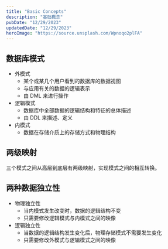```yaml
---
title: "Basic Concepts"
description: "基础概念"
pubDate: "12/29/2023"
updatedDate: "12/29/2023"
heroImage: "https://source.unsplash.com/Wpnoqo2plFA"
---
```


## 数据库模式
- 外模式
    - 某个或某几个用户看到的数据库的数据视图
    - 与应用有关的数据的逻辑表示
    - 由 DML 来进行操作
- 逻辑模式
    - 数据库中全部数据的逻辑结构和特征的总体描述
    - 由 DDL 来描述、定义
- 内模式
    - 数据在存储介质上的存储方式和物理结构

## 两级映射
三个模式之间从高层到底层有两级映射，实现模式之间的相互转换。

## 两种数据独立性
- 物理独立性
    - 当内模式发生改变时，数据的逻辑结构不变
    - 只需要修改逻辑模式与内模式之间的映像
- 逻辑独立性
    - 当数据的逻辑结构发生变化后，物理存储模式不需要发生变化
    - 只需要修改外模式与逻辑模式之间的映像

